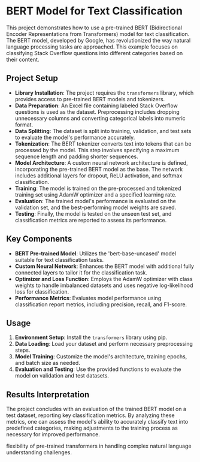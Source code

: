 # BERT Model for Text Classification

This project demonstrates how to use a pre-trained BERT (Bidirectional Encoder Representations from Transformers) model for text classification. The BERT model, developed by Google, has revolutionized the way natural language processing tasks are approached. This example focuses on classifying Stack Overflow questions into different categories based on their content.

## Project Setup

- **Library Installation**: The project requires the `transformers` library, which provides access to pre-trained BERT models and tokenizers.
- **Data Preparation**: An Excel file containing labeled Stack Overflow questions is used as the dataset. Preprocessing includes dropping unnecessary columns and converting categorical labels into numeric format.
- **Data Splitting**: The dataset is split into training, validation, and test sets to evaluate the model's performance accurately.
- **Tokenization**: The BERT tokenizer converts text into tokens that can be processed by the model. This step involves specifying a maximum sequence length and padding shorter sequences.
- **Model Architecture**: A custom neural network architecture is defined, incorporating the pre-trained BERT model as the base. The network includes additional layers for dropout, ReLU activation, and softmax classification.
- **Training**: The model is trained on the pre-processed and tokenized training set using AdamW optimizer and a specified learning rate.
- **Evaluation**: The trained model's performance is evaluated on the validation set, and the best-performing model weights are saved.
- **Testing**: Finally, the model is tested on the unseen test set, and classification metrics are reported to assess its performance.

## Key Components

- **BERT Pre-trained Model**: Utilizes the 'bert-base-uncased' model suitable for text classification tasks.
- **Custom Neural Network**: Enhances the BERT model with additional fully connected layers to tailor it for the classification task.
- **Optimizer and Loss Function**: Employs the AdamW optimizer with class weights to handle imbalanced datasets and uses negative log-likelihood loss for classification.
- **Performance Metrics**: Evaluates model performance using classification report metrics, including precision, recall, and F1-score.

## Usage

1. **Environment Setup**: Install the `transformers` library using pip.
2. **Data Loading**: Load your dataset and perform necessary preprocessing steps.
3. **Model Training**: Customize the model's architecture, training epochs, and batch size as needed.
4. **Evaluation and Testing**: Use the provided functions to evaluate the model on validation and test datasets.

## Results Interpretation

The project concludes with an evaluation of the trained BERT model on a test dataset, reporting key classification metrics. By analyzing these metrics, one can assess the model's ability to accurately classify text into predefined categories, making adjustments to the training process as necessary for improved performance.


flexibility of pre-trained transformers in handling complex natural language understanding challenges.
